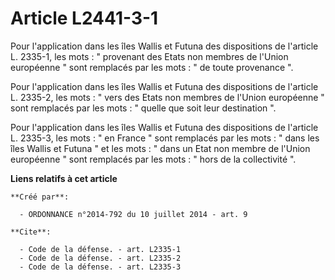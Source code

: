 # Article L2441-3-1

Pour l'application dans les îles Wallis et Futuna des dispositions de l'article L. 2335-1, les mots : " provenant des Etats
non membres de l'Union européenne " sont remplacés par les mots : " de toute provenance ". 

Pour l'application dans les îles Wallis et Futuna des dispositions de l'article L. 2335-2, les mots : " vers des Etats non
membres de l'Union européenne " sont remplacés par les mots : " quelle que soit leur destination ". 

Pour l'application dans les îles Wallis et Futuna des dispositions de l'article L. 2335-3, les mots : " en France " sont
remplacés par les mots : " dans les îles Wallis et Futuna " et les mots : " dans un Etat non membre de l'Union européenne "
sont remplacés par les mots : " hors de la collectivité ".

**Liens relatifs à cet article**

	**Créé par**:

	  - ORDONNANCE n°2014-792 du 10 juillet 2014 - art. 9

	**Cite**:

	  - Code de la défense. - art. L2335-1
	  - Code de la défense. - art. L2335-2
	  - Code de la défense. - art. L2335-3
